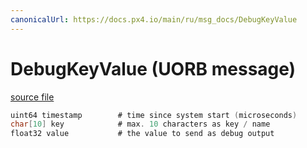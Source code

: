```yaml
---
canonicalUrl: https://docs.px4.io/main/ru/msg_docs/DebugKeyValue
---
```


# DebugKeyValue (UORB message)



[source file](https://github.com/PX4/PX4-Autopilot/blob/release/1.14/msg/DebugKeyValue.msg)

```c
uint64 timestamp        # time since system start (microseconds)
char[10] key            # max. 10 characters as key / name
float32 value           # the value to send as debug output

```
